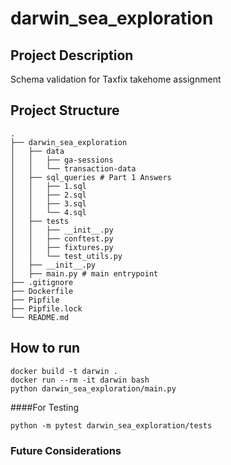 # darwin_sea_exploration
## Project Description
Schema validation for Taxfix takehome assignment

## Project Structure
```
.
├── darwin_sea_exploration
│   ├── data
│   │   ├── ga-sessions
│   │   └── transaction-data
│   ├── sql_queries # Part 1 Answers
│   │   ├── 1.sql
│   │   ├── 2.sql
│   │   ├── 3.sql
│   │   └── 4.sql
│   ├── tests
│   │   ├── __init__.py
│   │   ├── conftest.py
│   │   ├── fixtures.py
│   │   └── test_utils.py
│   ├── __init__.py
│   ├── main.py # main entrypoint
├── .gitignore   
├── Dockerfile
├── Pipfile
├── Pipfile.lock
└── README.md
```
## How to run
```docker build -t darwin .```<br/>
```docker run --rm -it darwin bash```<br/>
```python darwin_sea_exploration/main.py```
 

####For Testing

```python -m pytest darwin_sea_exploration/tests```


### Future Considerations
 